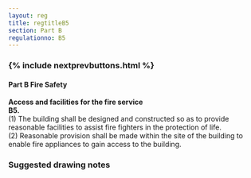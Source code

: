 ```yaml
---
layout: reg
title: regtitleB5
section: Part B
regulationno: B5
---
```


<div class="panel panel-primary">
  <div class="panel-heading">
    <h3 class="panel-title">
      {% include nextprevbuttons.html %}
        <h4>Part B Fire Safety</h4>
    </h3>
  </div>
  <div class="panel-body">
    <p>
        <strong>Access and facilities for the fire service</strong><br>
        <strong>B5.</strong><br>
            (1) The building shall be designed and constructed so as to provide reasonable facilities to assist fire fighters in the protection of life.<br>
            (2) Reasonable provision shall be made within the site of the building to enable fire appliances to gain access to the building.
    </p>
  </div>
</div>



### Suggested drawing notes